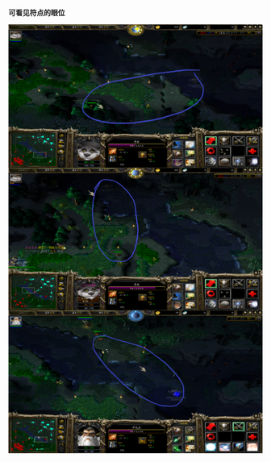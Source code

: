 **可看见符点的眼位**

<img src="./img/眼位.png" alt="眼位" style="zoom: 50%;" align="left" />



<img src="./img/眼位2.png" alt="眼位" style="zoom: 50%;" align="left" />

<img src="./img/眼位3.png" alt="眼位" style="zoom: 50%;" align="left" />